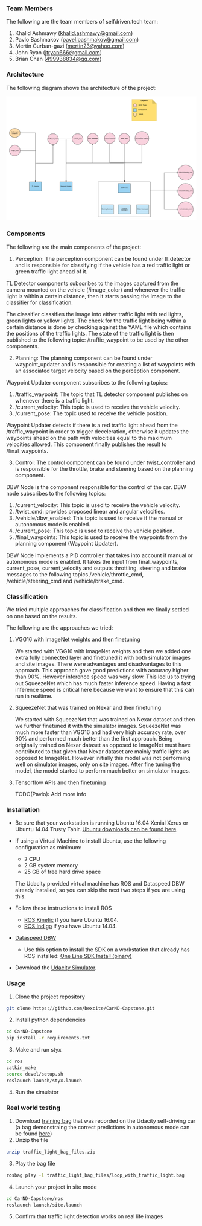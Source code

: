 ### Team Members

The following are the team members of selfdriven.tech team:

1. Khalid Ashmawy (khalid.ashmawy@gmail.com)
2. Pavlo Bashmakov (pavel.bashmakov@gmail.com)
3. Mertin Curban-gazi (mertin23@yahoo.com)
4. John Ryan (jtryan666@gmail.com)
5. Brian Chan (499938834@qq.com)

### Architecture

The following diagram shows the architecture of the project:

![Architecture](imgs/SDC_Final_Architecture.png)

### Components

The following are the main components of the project:

1. Perception: The perception component can be found under tl_detector and is responsible for classifying if the vehicle has a red traffic light or green traffic light ahead of it.

TL Detector components subscribes to the images captured from the camera mounted on the vehicle (/image_color) and whenever the traffic light is within a certain distance, then it starts passing the image to the classifier for classification.

The classifier classifies the image into either traffic light with red lights, green lights or yellow lights.
The check for the traffic light being within a certain distance is done by checking against the YAML file which contains the positions of the traffic lights.
The state of the traffic light is then published to the following topic: /traffic_waypoint to be used by the other components.

2. Planning: The planning component can be found under waypoint_updater and is responsible for creating a list of waypoints with an associated target velocity based on the perception component.

Waypoint Updater component subscribes to the following topics:

1. /traffic_waypoint: The topic that TL detector component publishes on whenever there is a traffic light.
2. /current_velocity: This topic is used to receive the vehicle velocity.
3. /current_pose: The topic used to receive the vehicle position.

Waypoint Updater detects if there is a red traffic light ahead from the /traffic_waypoint in order to trigger deceleration, otherwise it updates the waypoints ahead on the path with velocities equal to the maximum velocities allowed.
This component finally publishes the result to /final_waypoints.

3. Control: The control component can be found under twist_controller and is responsible for the throttle, brake and steering based on the planning component.

DBW Node is the component responsible for the control of the car. DBW node subscribes to the following topics:

1. /current_velocity: This topic is used to receive the vehicle velocity.
2. /twist_cmd: provides proposed linear and angular velocities.
3. /vehicle/dbw_enabled: This topic is used to receive if the manual or autonomous mode is enabled.
4. /current_pose: This topic is used to receive the vehicle position.
5. /final_waypoints: This topic is used to receive the waypoints from the planning component (Waypoint Updater).

DBW Node implements a PID controller that takes into account if manual or autonomous mode is enabled. It takes the input from final_waypoints, current_pose, current_velocity and outputs throttling, steering and brake messages to the following topics /vehicle/throttle_cmd, /vehicle/steering_cmd and /vehicle/brake_cmd.

### Classification

We tried multiple approaches for classification and then we finally settled on one based on the results.

The following are the approaches we tried:

1. VGG16 with ImageNet weights and then finetuning

    We started with VGG16 with ImageNet weights and then we added one extra fully connected layer and finetuned it with both simulator images and site images.
    There were advantages and disadvantages to this approach. This approach gave good predictions with accuracy higher than 90%. However inference speed was very slow.
    This led us to trying out SqueezeNet which has much faster inference speed. Having a fast inference speed is critical here because we want to ensure that this can run in realtime.


2. SqueezeNet that was trained on Nexar and then finetuning

    We started with SqueezeNet that was trained on Nexar dataset and then we further finetuned it with the simulator images.
    SqueezeNet was much more faster than VGG16 and had very high accuracy rate, over 90% and performed much better than the first approach.
    Being originally trained on Nexar dataset as opposed to ImageNet must have contributed to that given that Nexar dataset are mainly traffic lights as opposed to ImageNet.
    However initially this model was not performing well on simulator images, only on site images. After fine tuning the model, the model started to perform much better on simulator images.

3. Tensorflow APIs and then finetuning

    TODO(Pavlo): Add more info


### Installation

* Be sure that your workstation is running Ubuntu 16.04 Xenial Xerus or Ubuntu 14.04 Trusty Tahir. [Ubuntu downloads can be found here](https://www.ubuntu.com/download/desktop).
* If using a Virtual Machine to install Ubuntu, use the following configuration as minimum:
  * 2 CPU
  * 2 GB system memory
  * 25 GB of free hard drive space

  The Udacity provided virtual machine has ROS and Dataspeed DBW already installed, so you can skip the next two steps if you are using this.

* Follow these instructions to install ROS
  * [ROS Kinetic](http://wiki.ros.org/kinetic/Installation/Ubuntu) if you have Ubuntu 16.04.
  * [ROS Indigo](http://wiki.ros.org/indigo/Installation/Ubuntu) if you have Ubuntu 14.04.
* [Dataspeed DBW](https://bitbucket.org/DataspeedInc/dbw_mkz_ros)
  * Use this option to install the SDK on a workstation that already has ROS installed: [One Line SDK Install (binary)](https://bitbucket.org/DataspeedInc/dbw_mkz_ros/src/81e63fcc335d7b64139d7482017d6a97b405e250/ROS_SETUP.md?fileviewer=file-view-default)
* Download the [Udacity Simulator](https://github.com/udacity/CarND-Capstone/releases/tag/v1.2).

### Usage

1. Clone the project repository
```bash
git clone https://github.com/bexcite/CarND-Capstone.git
```

2. Install python dependencies
```bash
cd CarND-Capstone
pip install -r requirements.txt
```
3. Make and run styx
```bash
cd ros
catkin_make
source devel/setup.sh
roslaunch launch/styx.launch
```
4. Run the simulator

### Real world testing
1. Download [training bag](https://drive.google.com/file/d/0B2_h37bMVw3iYkdJTlRSUlJIamM/view?usp=sharing) that was recorded on the Udacity self-driving car (a bag demonstraing the correct predictions in autonomous mode can be found [here](https://drive.google.com/open?id=0B2_h37bMVw3iT0ZEdlF4N01QbHc))
2. Unzip the file
```bash
unzip traffic_light_bag_files.zip
```
3. Play the bag file
```bash
rosbag play -l traffic_light_bag_files/loop_with_traffic_light.bag
```
4. Launch your project in site mode
```bash
cd CarND-Capstone/ros
roslaunch launch/site.launch
```
5. Confirm that traffic light detection works on real life images
